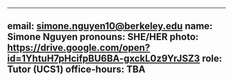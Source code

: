 
---
email: simone.nguyen10@berkeley.edu
name: Simone Nguyen 
pronouns: SHE/HER
photo: https://drive.google.com/open?id=1YhtuH7pHcifpBU6BA-gxckL0z9YrJSZ3
role: Tutor (UCS1)
office-hours: TBA
---
